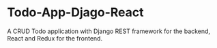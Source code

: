 # Todo-App-Djago-React
A CRUD Todo application with Django REST framework for the backend, React and Redux for the frontend.
